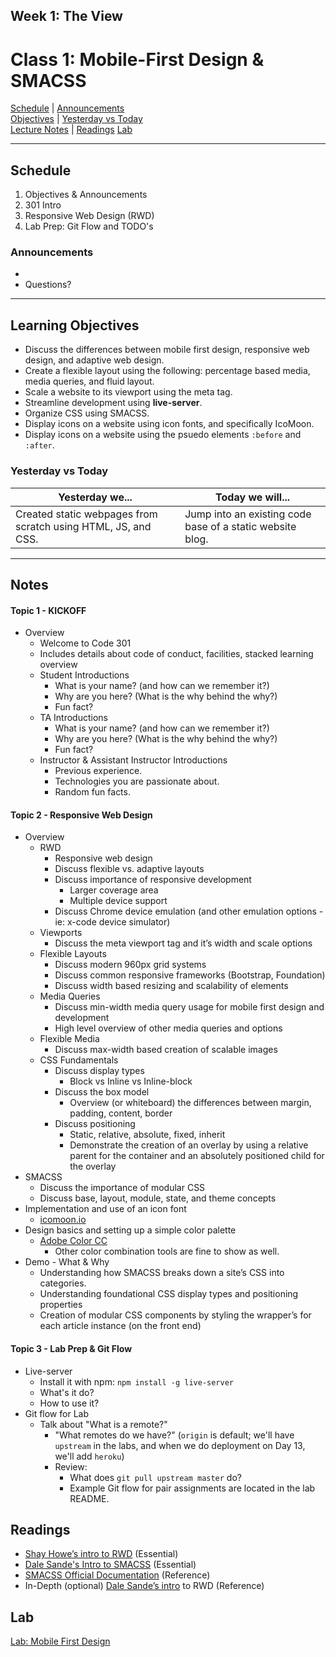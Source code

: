 ## **Week 1: The View**
# Class 1: Mobile-First Design & SMACSS

[Schedule](#schedule) | [Announcements](#announcements) </br>
[Objectives](#learning-objectives) | [Yesterday vs Today](#yesterday-vs-today) </br>
[Lecture Notes](#notes) | [Readings](#readings)
[Lab](#Lab)


<hr></hr>

## Schedule
1. Objectives & Announcements
1. 301 Intro 
1. Responsive Web Design (RWD)
1. Lab Prep: Git Flow and TODO's

### Announcements
* 
* Questions?

<hr></hr>

## Learning Objectives
- Discuss the differences between mobile first design, responsive web design, and adaptive web design.
- Create a flexible layout using the following: percentage based media, media queries, and fluid layout.
- Scale a website to its viewport using the meta tag.
- Streamline development using **live-server**.
- Organize CSS using SMACSS.
- Display icons on a website using icon fonts, and specifically IcoMoon.
- Display icons on a website using the psuedo elements `:before` and `:after`.

### Yesterday vs Today
| Yesterday we... | Today we will... |
| --------------- | ---------------- |
| Created static webpages from scratch using HTML, JS, and CSS. | Jump into an existing code base of a static website blog. |

<hr></hr>

## Notes

#### Topic 1 - KICKOFF
* Overview
  * Welcome to Code 301
  * Includes details about code of conduct, facilities, stacked learning overview
  * Student Introductions
    * What is your name? (and how can we remember it?)
    * Why are you here? (What is the why behind the why?)
    * Fun fact?
  * TA Introductions
    * What is your name? (and how can we remember it?)
    * Why are you here? (What is the why behind the why?)
    * Fun fact?
  * Instructor & Assistant Instructor Introductions
    * Previous experience.
    * Technologies you are passionate about.
    * Random fun facts.

#### Topic 2 - Responsive Web Design
* Overview
  * RWD
    * Responsive web design
    * Discuss flexible vs. adaptive layouts
    * Discuss importance of responsive development
      * Larger coverage area
      * Multiple device support
    * Discuss Chrome device emulation (and other emulation options - ie: x-code device simulator)
  * Viewports
    * Discuss the meta viewport tag and it’s width and scale options
  * Flexible Layouts
    * Discuss modern 960px grid systems
    * Discuss common responsive frameworks (Bootstrap, Foundation)
    * Discuss width based resizing and scalability of elements
  * Media Queries
    * Discuss min-width media query usage for mobile first design and development
    * High level overview of other media queries and options
  * Flexible Media
    * Discuss max-width based creation of scalable images
  * CSS Fundamentals
    * Discuss display types
      * Block vs Inline vs Inline-block
    * Discuss the box model
      * Overview (or whiteboard) the differences between margin, padding, content, border
    * Discuss positioning
      * Static, relative, absolute, fixed, inherit
      * Demonstrate the creation of an overlay by using a relative parent for the container and an absolutely positioned child for the overlay
* SMACSS
  * Discuss the importance of modular CSS
  * Discuss base, layout, module, state, and theme concepts
* Implementation and use of an icon font
  * [icomoon.io](https://icomoon.io/)
* Design basics and setting up a simple color palette
  * [Adobe Color CC](https://color.adobe.com/)
    * Other color combination tools are fine to show as well.
* Demo - What & Why
    * Understanding how SMACSS breaks down a site’s CSS into categories.
    * Understanding foundational CSS display types and positioning properties
    * Creation of modular CSS components by styling the wrapper’s for each article instance (on the front end)

#### Topic 3 - Lab Prep & Git Flow
* Live-server
  * Install it with npm: `npm install -g live-server`
  * What's it do?
  * How to use it?
* Git flow for Lab
  * Talk about "What is a remote?"
    * "What remotes do we have?" (`origin` is default; we'll have `upstream` in the labs, and when we do deployment on Day 13, we'll add `heroku`)
    * Review:
      * What does `git pull upstream master` do?
      * Example Git flow for pair assignments are located in the lab README.


## Readings

* [Shay Howe’s intro to RWD](http://learn.shayhowe.com/advanced-html-css/responsive-web-design/) (Essential)
* [Dale Sande's Intro to SMACSS](http://www.anotheruiguy.com/ux-design-dev/_book/smacss/README.html) (Essential)
* [SMACSS Official Documentation](https://smacss.com/) (Reference)
* In-Depth (optional) [Dale Sande’s intro](http://www.anotheruiguy.com/ux-design-dev/_book/rwd/README.html) to RWD (Reference)


## Lab

[Lab: Mobile First Design](https://github.com/cfpdx-301d-spring-2017/lab-01-mobile-first)
